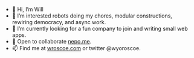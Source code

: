 - 👋 Hi, I’m Will
- 👀 I’m interested robots doing my chores, modular constructions, rewiring democracy, and async work.
- 🌱 I’m currently looking for a fun company to join and writing small web apps. 
- 💞️ Open to collaborate [nepo.me](www.nepo.me). 
- 📫 Find me at [wroscoe.com](www.wroscoe.com) or twitter @wyoroscoe.

<!---
wroscoe/wroscoe is a ✨ special ✨ repository because its `README.md` (this file) appears on your GitHub profile.
You can click the Preview link to take a look at your changes.
--->
